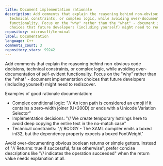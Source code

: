 ```yaml
---
title: Document implementation rationale
description: Add comments that explain the reasoning behind non-obvious code decisions,
  technical constraints, or complex logic, while avoiding over-documentation of self-evident
  functionality. Focus on the "why" rather than the "what" - document implementation
  choices that future developers (including yourself) might need to rediscover.
repository: microsoft/terminal
label: Documentation
language: C++
comments_count: 3
repository_stars: 99242
---
```


Add comments that explain the reasoning behind non-obvious code decisions, technical constraints, or complex logic, while avoiding over-documentation of self-evident functionality. Focus on the "why" rather than the "what" - document implementation choices that future developers (including yourself) might need to rediscover.

Examples of good rationale documentation:
- Complex conditional logic: "// An icon path is considered an emoji if it contains a zero-width joiner (U+200D) or ends with a Unicode Variation Selector"
- Implementation decisions: "// We create temporary hstrings here to avoid deep copying the entire text in the no-match case"
- Technical constraints: "// BODGY - The XAML compiler emits a boxed int32, but the dependency property expects a boxed FontWeight"

Avoid over-documenting obvious boolean returns or simple getters. Instead of "// Returns: true if successful, false otherwise", prefer concise descriptions like "// indicates the operation succeeded" when the return value needs explanation at all.